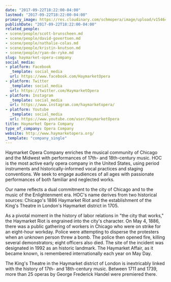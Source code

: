 ```yaml
---
date: "2017-09-22T18:22:00-04:00"
lastmod: "2017-09-22T18:22:00-04:00"
primary_image: https://res.cloudinary.com/schmopera/image/upload/v1546479895/media/2019/01/Logo-HaymarketOperaCompany.jpg
publishDate: "2017-09-22T18:22:00-04:00"
related_people:
- scene/people/scott-brunscheen.md
- scene/people/david-govertsen.md
- scene/people/nathalie-colas.md
- scene/people/kristin-knutson.md
- scene/people/ryan-de-ryke.md
slug: haymarket-opera-company
social_media:
- platform: Facebook
  _template: social_media
  url: https://www.facebook.com/HaymarketOpera
- platform: Twitter
  _template: social_media
  url: https://twitter.com/HaymarketOpera
- platform: Instagram
  _template: social_media
  url: https://www.instagram.com/haymarketopera/
- platform: Youtube
  _template: social_media
  url: https://www.youtube.com/user/HaymarketOpera
title: Haymarket Opera Company
type_of_company: Opera Company
website: http://www.haymarketopera.org/
_template: "company_single"
---
```

Haymarket Opera Company enriches the musical community of Chicago and the Midwest with performances of 17th- and 18th-century music. HOC is the most active early opera company in the United States, using period instruments and historically-informed vocal practices and staging conventions. We seek to engage audiences of all ages with passionate performances of both familiar and neglected works. 

Our name reflects a dual commitment to the city of Chicago and to the music of the Enlightenment era. HOC's name derives from two historical sources: Chicago's 1886 Haymarket Riot and the establishment of the King's Theatre in London's Haymarket district in 1705. 

As a pivotal moment in the history of labor relations in "the city that works," the Haymarket Riot is engrained into the city's character. On May 4, 1886, there was a public gathering of workers in Chicago who were on strike for an eight-hour workday. Police were attempting to disperse the protesters when an unknown person threw a bomb. The police then opened fire, killing several demonstrators; eight officers also died. The site of the incident was designated in 1992 as an historic landmark. The Haymarket Affair, as it became known, is remembered internationally each year on May Day.

The King's Theatre in the Haymarket district of London is inextricably linked with the history of 17th- and 18th-century music. Between 1711 and 1739, more than 25 operas by George Frederick Handel were premiered there.